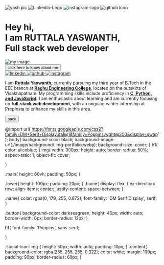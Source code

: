 ![yash pic](https://github.com/Ruttala-Yaswanth/myportfolio/assets/150068079/7dc05f0d-859a-4a03-a025-00ac0c41b0bc)
![LinkedIn-Logo](https://github.com/Ruttala-Yaswanth/myportfolio/assets/150068079/39cbba5c-9c6a-45fb-a4d2-12aae80e3b53)
![instagram-logo](https://github.com/Ruttala-Yaswanth/myportfolio/assets/150068079/102639be-c149-49f0-b757-d2bffa438c7f)
![github icon](https://github.com/Ruttala-Yaswanth/myportfolio/assets/150068079/8df37003-6ecd-4c4c-ab20-5a95b9e06cdc)
<!DOCTYPE html><html lang="en">
<head>
    <meta charset="UTF-8">
    <meta name="viewport" content="width=device-width, initial-scale=1.0">
    <title>Portfolio-Ruttala yaswanth</title>
    <link rel="stylesheet" href="style.css">
    <link rel="icon" type="image/Portfolio-icon" href="./image/portfolio.ico">
</head>
<body>
    <div class="home main">
        <h1>Hey hi,<br>I am <strong class="name">RUTTALA YASWANTH,</strong><br>Full stack web developer</h1>
        <img src="./image/yash pic.jpg" alt="my image"/>
    </div>
     <div class="home lower">
        <a href="./about.html"><button class="button">click here to know about me</button></a>
        <div>
            <a href="https://www.linkedin.com/in/ruttala-yaswanth">
                <img src="./image/LinkedIn-Logo.jpg" alt="linkedin" class="social-icon-img"/>
            </a>
            <a href="https://github.com/Ruttala-Yaswanth">
                <img src="./image/github icon.png" alt="github" class="social-icon-img"/>
            </a>
            <a href="https://www.instagram.com/yaswanth___ruttala">
                <img src="./image/instagram-logo.png" alt="instagram" class="social-icon-img">
            </a>
        </div>
    </div>
</body>
</html>


<!DOCTYPE html>
<html lang="en">
<head>
    <meta charset="UTF-8">
    <meta name="viewport" content="width=device-width, initial-scale=1.0">
    <title>about</title>
    <link rel="stylesheet" href="style.css">
    <link rel="icon" type="image/Portfolio-icon" href="./image/portfolio.ico">
</head>
<body>
    <div class="content">
        <p>
             I am <b>Ruttala Yaswanth</b>, currently pursuing my third year of B.Tech in the EEE branch at <strong><a href="https://www.raghuenggcollege.com"><u>Raghu Engineering College</u></a></strong>, located on the outskirts of Visakhapatnam. My programming skills include proficiency in <u><b>C, Python, and JavaScript</b></u>. I am enthusiastic about learning and am currently focusing on <b>full-stack web development</b>, with an ongoing winter internship at <a href="https://prepinsta.com/home">PrepInsta</a> to enhance my skills in this area.
         </p> 
    </div>
    <a href="./index.html">
      <button class="button">back</button>
    </a>
</body>
</html>

@import url('https://fonts.googleapis.com/css2?family=DM+Serif+Display:ital@1&family=Poppins:wght@300&display=swap');
body{
    background-color: black;
    background-image: url(./image/background\ img-portfolio.webp);
    background-size: cover;
}
h1{
    color: aliceblue;
}
img{
    width: 300px;
    height: auto;
    border-radius: 50%;
    aspect-ratio: 1;
    object-fit: cover;

}

.main{
    height: 60vh;
    padding: 50px;
}

.lower{
    height: 100px;
    padding: 20px;
}
.home{
    display: flex;
    flex-direction: row;
    align-items: center;
    justify-content: space-between;
}

.name{
    color: rgba(0, 179, 255, 0.872);
    font-family: 'DM Serif Display', serif;
}

.button{
    background-color: darkseagreen;
    height: 40px;
    width: auto;
    border-width: 0px;
    border-radius: 12px;
}

h1{
    font-family: 'Poppins', sans-serif;

}

.social-icon-img {
    height: 50px;
    width: auto;
    padding: 10px;
}
.content{
    background-color: rgba(255, 255, 255, 0.322);
    color: white;
    margin: 100px;
    padding: 90px;
    border-radius: 60px;
}
